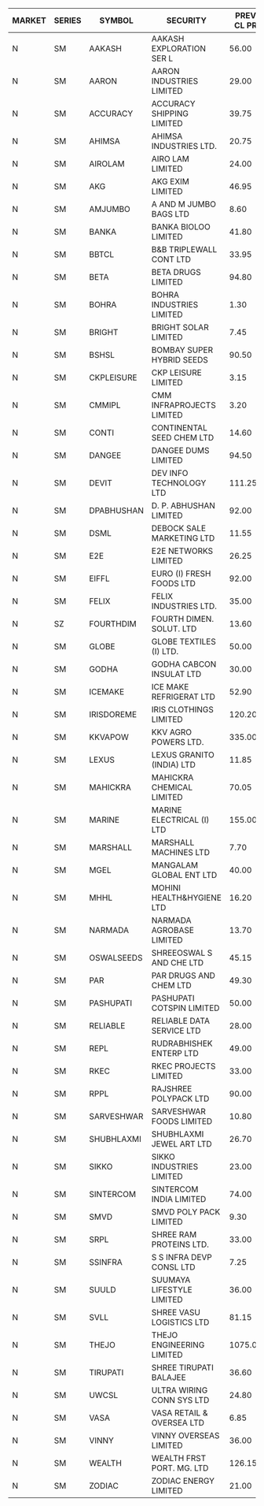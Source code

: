 


| MARKET | SERIES | SYMBOL | SECURITY | PREV CL PR | OPEN PRICE | HIGH PRICE | LOW PRICE | CLOSE PRICE | NET TRDVAL | NET TRDQTY | CORP IND | HI 52 WK | LO 52 WK |
| ----- | ----- | ----- | ----- | ----- | ----- | ----- | ----- | ----- | ----- | ----- | ----- | ----- | ----- |
| N | SM | AAKASH | AAKASH EXPLORATION SER L | 56.00 | 53.20 | 53.20 | 53.20 | 53.20 | 159600.00 | 3000 | XO | 87.80 | 13.95 |
| N | SM | AARON | AARON INDUSTRIES LIMITED | 29.00 | 28.60 | 30.50 | 28.60 | 30.50 | 372330.00 | 12600 |  | 58.00 | 27.50 |
| N | SM | ACCURACY | ACCURACY SHIPPING LIMITED | 39.75 | 37.00 | 37.10 | 37.00 | 37.10 | 177760.00 | 4800 |  | 42.60 | 12.35 |
| N | SM | AHIMSA | AHIMSA INDUSTRIES LTD. | 20.75 | 19.70 | 19.70 | 19.70 | 19.70 | 118200.00 | 6000 |  | 31.80 | 19.70 |
| N | SM | AIROLAM | AIRO LAM LIMITED | 24.00 | 24.00 | 24.00 | 24.00 | 24.00 | 72000.00 | 3000 |  | 32.95 | 14.45 |
| N | SM | AKG | AKG EXIM LIMITED | 46.95 | 46.00 | 46.10 | 46.00 | 46.10 | 368400.00 | 8000 |  | 54.80 | 30.00 |
| N | SM | AMJUMBO | A AND M JUMBO BAGS LTD | 8.60 | 9.00 | 9.00 | 8.50 | 9.00 | 356000.00 | 40000 |  | 14.70 | 5.85 |
| N | SM | BANKA | BANKA BIOLOO LIMITED | 41.80 | 39.75 | 39.75 | 39.75 | 39.75 | 119250.00 | 3000 |  | 108.95 | 39.75 |
| N | SM | BBTCL | B&B TRIPLEWALL CONT LTD | 33.95 | 32.50 | 32.50 | 27.20 | 30.00 | 269100.00 | 9000 |  | 42.00 | 27.20 |
| N | SM | BETA | BETA DRUGS LIMITED | 94.80 | 94.00 | 103.00 | 92.00 | 97.50 | 2279480.00 | 23200 |  | 108.00 | 37.00 |
| N | SM | BOHRA | BOHRA INDUSTRIES LIMITED | 1.30 | 1.25 | 1.25 | 1.25 | 1.25 | 5000.00 | 4000 |  | 3.50 | .35 |
| N | SM | BRIGHT | BRIGHT SOLAR LIMITED | 7.45 | 7.10 | 7.10 | 7.10 | 7.10 | 63900.00 | 9000 |  | 19.90 | 4.70 |
| N | SM | BSHSL | BOMBAY SUPER HYBRID SEEDS | 90.50 | 95.00 | 95.00 | 94.00 | 94.00 | 302400.00 | 3200 |  | 134.05 | 85.70 |
| N | SM | CKPLEISURE | CKP LEISURE LIMITED | 3.15 | 3.00 | 3.00 | 3.00 | 3.00 | 24000.00 | 8000 |  | 7.55 | 3.00 |
| N | SM | CMMIPL | CMM INFRAPROJECTS LIMITED | 3.20 | 3.20 | 3.20 | 3.05 | 3.05 | 28050.00 | 9000 |  | 9.25 | 2.40 |
| N | SM | CONTI | CONTINENTAL SEED CHEM LTD | 14.60 | 13.90 | 13.90 | 13.90 | 13.90 | 1297203.60 | 93324 |  | 102.20 | 5.55 |
| N | SM | DANGEE | DANGEE DUMS LIMITED | 94.50 | 94.25 | 94.25 | 94.25 | 94.25 | 150800.00 | 1600 |  | 145.00 | 71.00 |
| N | SM | DEVIT | DEV INFO TECHNOLOGY LTD | 111.25 | 111.25 | 111.25 | 111.25 | 111.25 | 166875.00 | 1500 |  | 120.00 | 57.00 |
| N | SM | DPABHUSHAN | D. P. ABHUSHAN LIMITED | 92.00 | 93.00 | 93.00 | 88.00 | 88.00 | 2561000.00 | 28000 |  | 93.00 | 37.50 |
| N | SM | DSML | DEBOCK SALE MARKETING LTD | 11.55 | 11.00 | 12.00 | 11.00 | 11.90 | 209400.00 | 18000 |  | 13.75 | 3.50 |
| N | SM | E2E | E2E NETWORKS LIMITED | 26.25 | 27.50 | 27.55 | 27.10 | 27.55 | 549900.00 | 20000 |  | 34.40 | 13.30 |
| N | SM | EIFFL | EURO (I) FRESH FOODS LTD | 92.00 | 92.00 | 92.00 | 91.00 | 91.25 | 219600.00 | 2400 |  | 131.00 | 71.00 |
| N | SM | FELIX | FELIX INDUSTRIES LTD. | 35.00 | 34.00 | 35.45 | 34.00 | 35.45 | 277800.00 | 8000 |  | 35.45 | 10.80 |
| N | SZ | FOURTHDIM | FOURTH DIMEN. SOLUT. LTD | 13.60 | 12.95 | 12.95 | 12.95 | 12.95 | 12950.00 | 1000 |  | 13.65 | 5.55 |
| N | SM | GLOBE | GLOBE TEXTILES (I) LTD. | 50.00 | 49.50 | 50.00 | 48.95 | 49.85 | 2966300.00 | 60000 |  | 60.25 | 18.00 |
| N | SM | GODHA | GODHA CABCON INSULAT LTD | 30.00 | 30.00 | 30.20 | 30.00 | 30.15 | 481200.00 | 16000 |  | 31.35 | 10.95 |
| N | SM | ICEMAKE | ICE MAKE REFRIGERAT LTD | 52.90 | 54.95 | 54.95 | 53.50 | 53.50 | 216900.00 | 4000 |  | 65.50 | 25.65 |
| N | SM | IRISDOREME | IRIS CLOTHINGS LIMITED | 120.20 | 121.10 | 121.10 | 121.10 | 121.10 | 387520.00 | 3200 |  | 192.00 | 106.25 |
| N | SM | KKVAPOW | KKV AGRO POWERS LTD. | 335.00 | 351.75 | 351.75 | 351.75 | 351.75 | 87937.50 | 250 |  | 351.75 | 320.00 |
| N | SM | LEXUS | LEXUS GRANITO (INDIA) LTD | 11.85 | 12.40 | 12.40 | 12.35 | 12.35 | 74150.00 | 6000 |  | 17.35 | 4.55 |
| N | SM | MAHICKRA | MAHICKRA CHEMICAL LIMITED | 70.05 | 70.60 | 70.60 | 70.60 | 70.60 | 105900.00 | 1500 |  | 93.50 | 52.10 |
| N | SM | MARINE | MARINE ELECTRICAL (I) LTD | 155.00 | 156.00 | 156.00 | 154.00 | 155.00 | 930000.00 | 6000 |  | 161.00 | 78.00 |
| N | SM | MARSHALL | MARSHALL MACHINES LTD | 7.70 | 7.70 | 7.70 | 7.35 | 7.35 | 45150.00 | 6000 |  | 24.00 | 4.85 |
| N | SM | MGEL | MANGALAM GLOBAL ENT LTD | 40.00 | 40.50 | 40.50 | 40.50 | 40.50 | 121500.00 | 3000 |  | 65.10 | 39.00 |
| N | SM | MHHL | MOHINI HEALTH&HYGIENE LTD | 16.20 | 17.00 | 17.00 | 17.00 | 17.00 | 51000.00 | 3000 |  | 23.20 | 11.35 |
| N | SM | NARMADA | NARMADA AGROBASE LIMITED | 13.70 | 13.05 | 13.05 | 13.05 | 13.05 | 93960.00 | 7200 |  | 28.70 | 11.30 |
| N | SM | OSWALSEEDS | SHREEOSWAL S AND CHE LTD | 45.15 | 42.90 | 42.90 | 42.90 | 42.90 | 171600.00 | 4000 |  | 50.00 | 21.80 |
| N | SM | PAR | PAR DRUGS AND CHEM LTD | 49.30 | 50.00 | 50.50 | 50.00 | 50.45 | 401800.00 | 8000 |  | 52.75 | 26.20 |
| N | SM | PASHUPATI | PASHUPATI COTSPIN LIMITED | 50.00 | 49.80 | 49.80 | 49.80 | 49.80 | 79680.00 | 1600 |  | 75.00 | 40.00 |
| N | SM | RELIABLE | RELIABLE DATA SERVICE LTD | 28.00 | 27.00 | 27.00 | 27.00 | 27.00 | 64800.00 | 2400 |  | 36.40 | 19.95 |
| N | SM | REPL | RUDRABHISHEK ENTERP LTD | 49.00 | 49.00 | 49.00 | 49.00 | 49.00 | 147000.00 | 3000 |  | 53.00 | 20.60 |
| N | SM | RKEC | RKEC PROJECTS LIMITED | 33.00 | 34.00 | 34.00 | 32.50 | 34.00 | 299700.00 | 9000 |  | 66.65 | 26.20 |
| N | SM | RPPL | RAJSHREE POLYPACK LTD | 90.00 | 90.00 | 90.00 | 90.00 | 90.00 | 540000.00 | 6000 |  | 101.80 | 47.75 |
| N | SM | SARVESHWAR | SARVESHWAR FOODS LIMITED | 10.80 | 10.30 | 10.50 | 10.30 | 10.50 | 117280.00 | 11200 |  | 38.00 | 8.45 |
| N | SM | SHUBHLAXMI | SHUBHLAXMI JEWEL ART LTD | 26.70 | 28.00 | 28.00 | 27.15 | 28.00 | 332700.00 | 12000 |  | 172.00 | 16.30 |
| N | SM | SIKKO | SIKKO INDUSTRIES LIMITED | 23.00 | 22.00 | 22.00 | 22.00 | 22.00 | 88000.00 | 4000 |  | 33.80 | 18.00 |
| N | SM | SINTERCOM | SINTERCOM INDIA LIMITED | 74.00 | 74.00 | 74.00 | 73.00 | 73.00 | 294000.00 | 4000 |  | 82.65 | 35.55 |
| N | SM | SMVD | SMVD POLY PACK LIMITED | 9.30 | 9.70 | 9.75 | 9.70 | 9.75 | 38900.00 | 4000 | XO | 12.00 | 6.45 |
| N | SM | SRPL | SHREE RAM PROTEINS LTD. | 33.00 | 36.25 | 36.25 | 35.80 | 35.90 | 1298600.00 | 36000 |  | 38.00 | 22.50 |
| N | SM | SSINFRA | S S INFRA DEVP CONSL LTD | 7.25 | 7.25 | 7.35 | 7.25 | 7.30 | 284550.00 | 39000 |  | 16.45 | 6.90 |
| N | SM | SUULD | SUUMAYA LIFESTYLE LIMITED | 36.00 | 36.05 | 37.75 | 36.05 | 36.75 | 2073600.00 | 56000 |  | 41.00 | 17.55 |
| N | SM | SVLL | SHREE VASU LOGISTICS LTD | 81.15 | 81.45 | 81.45 | 81.45 | 81.45 | 81450.00 | 1000 |  | 116.30 | 70.00 |
| N | SM | THEJO | THEJO ENGINEERING LIMITED | 1075.05 | 1022.00 | 1115.00 | 1021.30 | 1115.00 | 11150060.00 | 10400 |  | 1155.00 | 350.55 |
| N | SM | TIRUPATI | SHREE TIRUPATI BALAJEE | 36.60 | 34.80 | 34.80 | 34.80 | 34.80 | 104400.00 | 3000 |  | 45.00 | 22.40 |
| N | SM | UWCSL | ULTRA WIRING CONN SYS LTD | 24.80 | 23.65 | 23.65 | 23.65 | 23.65 | 189200.00 | 8000 |  | 26.75 | 20.35 |
| N | SM | VASA | VASA RETAIL & OVERSEA LTD | 6.85 | 6.60 | 6.60 | 6.60 | 6.60 | 26400.00 | 4000 |  | 22.00 | 5.90 |
| N | SM | VINNY | VINNY OVERSEAS LIMITED | 36.00 | 38.60 | 39.70 | 38.60 | 39.70 | 234900.00 | 6000 |  | 43.00 | 32.90 |
| N | SM | WEALTH | WEALTH FRST PORT. MG. LTD | 126.15 | 129.90 | 132.45 | 129.90 | 132.45 | 787050.00 | 6000 |  | 147.00 | 90.00 |
| N | SM | ZODIAC | ZODIAC ENERGY LIMITED | 21.00 | 21.50 | 21.50 | 21.00 | 21.00 | 85000.00 | 4000 |  | 27.50 | 11.25 |



